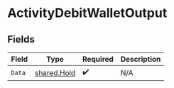 # ActivityDebitWalletOutput


## Fields

| Field                                             | Type                                              | Required                                          | Description                                       |
| ------------------------------------------------- | ------------------------------------------------- | ------------------------------------------------- | ------------------------------------------------- |
| `Data`                                            | [shared.Hold](../../../pkg/models/shared/hold.md) | :heavy_check_mark:                                | N/A                                               |